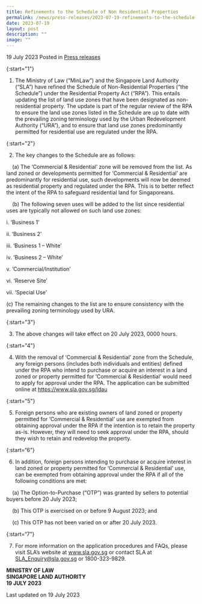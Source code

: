 ```yaml
---
title: Refinements to the Schedule of Non Residential Properties
permalink: /news/press-releases/2023-07-19-refinements-to-the-schedule-of-non-residential-properties/
date: 2023-07-19
layout: post
description: ""
image: ""
---
```

19 July 2023 Posted in [Press releases](/news/press-releases)
  

{:start="1"}

1. The Ministry of Law (“MinLaw”) and the Singapore Land Authority (“SLA”) have refined the Schedule of Non-Residential Properties (“the Schedule”) under the Residential Property Act (“RPA”). This entails updating the list of land use zones that have been designated as non-residential property. The update is part of the regular review of the RPA to ensure the land use zones listed in the Schedule are up to date with the prevailing zoning terminology used by the Urban Redevelopment Authority (“URA”), and to ensure that land use zones predominantly permitted for residential use are regulated under the RPA.

{:start="2"}

2. The key changes to the Schedule are as follows:

&nbsp; &nbsp; (a) The ‘Commercial &amp; Residential’ zone will be removed from the list. As land zoned or developments permitted for ‘Commercial &amp; Residential’ are predominantly for residential use, such developments will now be deemed as residential property and regulated under the RPA. This is to better reflect the intent of the RPA to safeguard residential land for Singaporeans.<br>

&nbsp; &nbsp; (b) The following seven uses will be added to the list since residential uses are typically not allowed on such land use zones:<br>

i. ‘Business 1’

ii. ‘Business 2’

iii. ‘Business 1 – White’

iv. ‘Business 2 – White’

v. ‘Commercial/Institution’

vi. ‘Reserve Site’

vii. ‘Special Use’

  
(c) The remaining changes to the list are to ensure consistency with the prevailing zoning terminology used by URA.<br>

  
{:start="3"}

3. The above changes will take effect on 20 July 2023, 0000 hours.

{:start="4"}

4. With the removal of ‘Commercial &amp; Residential’ zone from the Schedule, any foreign persons (includes both individuals and entities) defined under the RPA who intend to purchase or acquire an interest in a land zoned or property permitted for ‘Commercial &amp; Residential’ would need to apply for approval under the RPA. The application can be submitted online at <a href="https://www.sla.gov.sg/ldau" target="new">https://www.sla.gov.sg/ldau</a>

{:start="5"}

5. Foreign persons who are existing owners of land zoned or property permitted for ‘Commercial &amp; Residential’ use are exempted from obtaining approval under the RPA if the intention is to retain the property as-is. However, they will need to seek approval under the RPA, should they wish to retain and redevelop the property.

{:start=“6”}

6. In addition, foreign persons intending to purchase or acquire interest in land zoned or property permitted for ‘Commercial &amp; Residential’ use, can be exempted from obtaining approval under the RPA if all of the following conditions are met:

&nbsp; &nbsp; (a) The Option-to-Purchase (“OTP”) was granted by sellers to potential buyers before 20 July 2023;<br>

&nbsp; &nbsp; (b) This OTP is exercised on or before 9 August 2023; and<br>

&nbsp; &nbsp; (c) This OTP has not been varied on or after 20 July 2023.<br>

  
{:start=“7”}

7. For more information on the application procedures and FAQs, please visit SLA’s website at www.sla.gov.sg or contact SLA at [SLA\_Enquiry@sla.gov.sg](mailto:SLA\_Enquiry@sla.gov.sg) or 1800-323-9829.

  

**MINISTRY OF LAW**<br>
**SINGAPORE LAND AUTHORITY**
<br>**19 JULY 2023**

  

<p class="right-side-updated">Last updated on 19 July 2023</p>